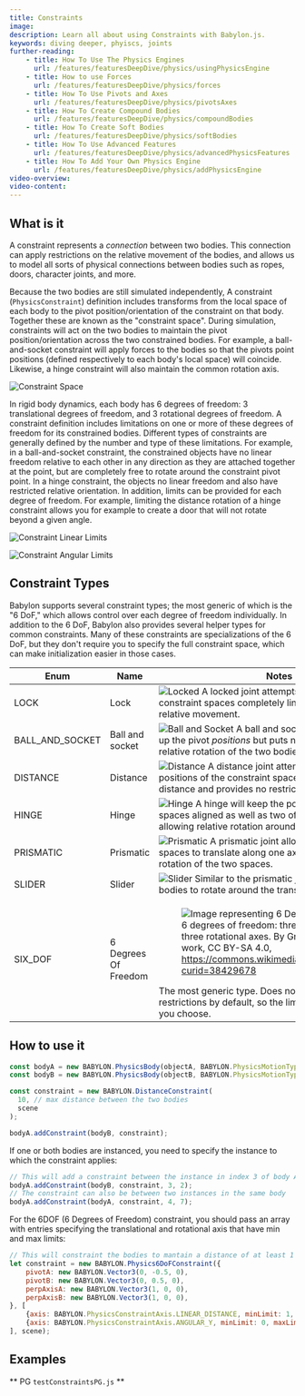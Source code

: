 ```yaml
---
title: Constraints
image: 
description: Learn all about using Constraints with Babylon.js.
keywords: diving deeper, phyiscs, joints
further-reading:
    - title: How To Use The Physics Engines
      url: /features/featuresDeepDive/physics/usingPhysicsEngine
    - title: How to use Forces
      url: /features/featuresDeepDive/physics/forces
    - title: How To Use Pivots and Axes
      url: /features/featuresDeepDive/physics/pivotsAxes
    - title: How To Create Compound Bodies
      url: /features/featuresDeepDive/physics/compoundBodies
    - title: How To Create Soft Bodies
      url: /features/featuresDeepDive/physics/softBodies
    - title: How To Use Advanced Features
      url: /features/featuresDeepDive/physics/advancedPhysicsFeatures
    - title: How To Add Your Own Physics Engine
      url: /features/featuresDeepDive/physics/addPhysicsEngine
video-overview:
video-content:
---
```


## What is it

A constraint represents a *connection* between two bodies. This connection can apply restrictions on the relative movement of the bodies, and allows us to model all sorts of physical connections between bodies such as ropes, doors, character joints, and more.

Because the two bodies are still simulated independently, A constraint (`PhysicsConstraint`) definition includes transforms from the local space of each body to the pivot position/orientation of the constraint on that body. Together these are known as the "constraint space". During simulation, constraints will act on the two bodies to maintain the pivot position/orientation across the two constrained bodies. For example, a ball-and-socket constraint will apply forces to the bodies so that the pivots point positions (defined respectively to each body's local space) will coincide. Likewise, a hinge constraint will also maintain the common rotation axis.

![Constraint Space](/img/how_to/physics/constraintbasics.png)

In rigid body dynamics, each body has 6 degrees of freedom: 3 translational degrees of freedom, and 3 rotational degrees of freedom. A constraint definition includes limitations on one or more of these degrees of freedom for its constrained bodies. Different types of constraints are generally defined by the number and type of these limitations. For example, in a ball-and-socket constraint, the constrained objects have no linear freedom relative to each other in any direction as they are attached together at the point, but are completely free to rotate around the constraint pivot point. In a hinge constraint, the objects no linear freedom and also have restricted relative orientation. In addition, limits can be provided for each degree of freedom. For example, limiting the distance rotation of a hinge constraint allows you for example to create a door that will not rotate beyond a given angle.

![Constraint Linear Limits](/img/how_to/physics/constraintlimitslinear.png)

![Constraint Angular Limits](/img/how_to/physics/constraintlimitsangular.png)

## Constraint Types

Babylon supports several constraint types; the most generic of which is the "6 DoF," which allows control over each degree of freedom individually. In addition to the 6 DoF, Babylon also provides several helper types for common constraints. Many of these constraints are specializations of the 6 DoF, but they don't require you to specify the full constraint space, which can make initialization easier in those cases.

| Enum | Name | Notes |
| --- | --- | --- |
| LOCK | Lock | ![Locked](/img/how_to/physics/locked.jpg) A locked joint attempts to keep the two constraint spaces completely lined up, allowing no relative movement. |
| BALL_AND_SOCKET  | Ball and socket| ![Ball and Socket](/img/how_to/physics/ballnsocket.jpg) A ball and socket joint attempts to line up the pivot *positions* but puts no restrictions on the relative rotation of the two bodies. |
| DISTANCE | Distance | ![Distance](/img/how_to/physics/distance.jpg) A distance joint attempts to keep the positions of the constraint spaces within a specified distance and provides no restriction on relative rotation. |
| HINGE | Hinge | ![Hinge](/img/how_to/physics/hinge.jpg) A hinge will keep the positions of the constraint spaces aligned as well as two of the angular axes, only allowing relative rotation around one axis. |
| PRISMATIC | Prismatic | ![Prismatic](/img/how_to/physics/prismatic.jpg) A prismatic joint allows the constraint spaces to translate along one axis and allows no relative rotation of the two spaces. |
| SLIDER | Slider | ![Slider](/img/how_to/physics/slider.jpg) Similar to the prismatic joint, but also allows the bodies to rotate around the translation axis. |
| SIX_DOF | 6 Degrees Of Freedom | <figure> <img src="/img/features/physics/6DOF.svg" alt="Image representing 6 Degrees of Freedom"/> <figcaption>6 degrees of freedom: three translational and three rotational axes. By GregorDS - Own work, CC BY-SA 4.0, https://commons.wikimedia.org/w/index.php?curid=38429678</figcaption> </figure> The most generic type. Does not provide any restrictions by default, so the limits can be applied as you choose. |

## How to use it

```javascript
const bodyA = new BABYLON.PhysicsBody(objectA, BABYLON.PhysicsMotionType.DYNAMIC, scene);
const bodyB = new BABYLON.PhysicsBody(objectB, BABYLON.PhysicsMotionType.DYNAMIC, scene);

const constraint = new BABYLON.DistanceConstraint(
  10, // max distance between the two bodies
  scene
);

bodyA.addConstraint(bodyB, constraint);
```

If one or both bodies are instanced, you need to specify the instance to which the constraint applies:

```javascript
// This will add a constraint between the instance in index 3 of body A, and the instance in index 2 of body B
bodyA.addConstraint(bodyB, constraint, 3, 2);
// The constraint can also be between two instances in the same body
bodyA.addConstraint(bodyA, constraint, 4, 7); 
```

For the 6DOF (6 Degrees of Freedom) constraint, you should pass an array with entries specifying the translational and rotational axis that have min and max limits:

```javascript
// This will constraint the bodies to mantain a distance of at least 1 and at most 2, and to rotate at most 1.58 rad along the perpendicular axis
let constraint = new BABYLON.Physics6DoFConstraint({
    pivotA: new BABYLON.Vector3(0, -0.5, 0),
    pivotB: new BABYLON.Vector3(0, 0.5, 0),
    perpAxisA: new BABYLON.Vector3(1, 0, 0),
    perpAxisB: new BABYLON.Vector3(1, 0, 0),
}, [
    {axis: BABYLON.PhysicsConstraintAxis.LINEAR_DISTANCE, minLimit: 1, maxLimit: 2},
    {axis: BABYLON.PhysicsConstraintAxis.ANGULAR_Y, minLimit: 0, maxLimit: 1.58}
], scene);
```

## Examples

** PG `testConstraintsPG.js` **
